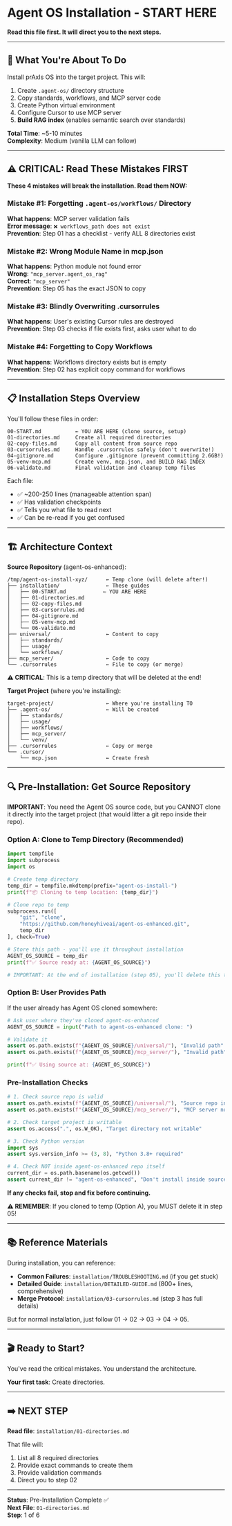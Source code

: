 # Agent OS Installation - START HERE

**Read this file first. It will direct you to the next steps.**

---

## 🎯 What You're About To Do

Install prAxIs OS into the target project. This will:
1. Create `.agent-os/` directory structure
2. Copy standards, workflows, and MCP server code
3. Create Python virtual environment
4. Configure Cursor to use MCP server
5. **Build RAG index** (enables semantic search over standards)

**Total Time**: ~5-10 minutes  
**Complexity**: Medium (vanilla LLM can follow)

---

## ⚠️ CRITICAL: Read These Mistakes FIRST

**These 4 mistakes will break the installation. Read them NOW:**

### Mistake #1: Forgetting `.agent-os/workflows/` Directory
**What happens**: MCP server validation fails  
**Error message**: `❌ workflows_path does not exist`  
**Prevention**: Step 01 has a checklist - verify ALL 8 directories exist

### Mistake #2: Wrong Module Name in mcp.json
**What happens**: Python module not found error  
**Wrong**: `"mcp_server.agent_os_rag"`  
**Correct**: `"mcp_server"`  
**Prevention**: Step 05 has the exact JSON to copy

### Mistake #3: Blindly Overwriting .cursorrules
**What happens**: User's existing Cursor rules are destroyed  
**Prevention**: Step 03 checks if file exists first, asks user what to do

### Mistake #4: Forgetting to Copy Workflows
**What happens**: Workflows directory exists but is empty  
**Prevention**: Step 02 has explicit copy command for workflows

---

## 📋 Installation Steps Overview

You'll follow these files in order:

```
00-START.md           ← YOU ARE HERE (clone source, setup)
01-directories.md     Create all required directories
02-copy-files.md      Copy all content from source repo
03-cursorrules.md     Handle .cursorrules safely (don't overwrite!)
04-gitignore.md       Configure .gitignore (prevent committing 2.6GB!)
05-venv-mcp.md        Create venv, mcp.json, and BUILD RAG INDEX
06-validate.md        Final validation and cleanup temp files
```

Each file:
- ✅ ~200-250 lines (manageable attention span)
- ✅ Has validation checkpoints
- ✅ Tells you what file to read next
- ✅ Can be re-read if you get confused

---

## 🏗️ Architecture Context

**Source Repository** (agent-os-enhanced):
```
/tmp/agent-os-install-xyz/      ← Temp clone (will delete after!)
├── installation/               ← These guides
│   ├── 00-START.md            ← YOU ARE HERE
│   ├── 01-directories.md
│   ├── 02-copy-files.md
│   ├── 03-cursorrules.md
│   ├── 04-gitignore.md
│   ├── 05-venv-mcp.md
│   └── 06-validate.md
├── universal/                  ← Content to copy
│   ├── standards/
│   ├── usage/
│   └── workflows/
├── mcp_server/                 ← Code to copy
└── .cursorrules                ← File to copy (or merge)
```

**⚠️ CRITICAL**: This is a temp directory that will be deleted at the end!

**Target Project** (where you're installing):
```
target-project/                 ← Where you're installing TO
├── .agent-os/                  ← Will be created
│   ├── standards/
│   ├── usage/
│   ├── workflows/
│   ├── mcp_server/
│   └── venv/
├── .cursorrules                ← Copy or merge
└── .cursor/
    └── mcp.json                ← Create fresh
```

---

## 🔍 Pre-Installation: Get Source Repository

**IMPORTANT**: You need the Agent OS source code, but you CANNOT clone it directly into the target project (that would litter a git repo inside their repo).

### Option A: Clone to Temp Directory (Recommended)

```python
import tempfile
import subprocess
import os

# Create temp directory
temp_dir = tempfile.mkdtemp(prefix="agent-os-install-")
print(f"📦 Cloning to temp location: {temp_dir}")

# Clone repo to temp
subprocess.run([
    "git", "clone", 
    "https://github.com/honeyhiveai/agent-os-enhanced.git",
    temp_dir
], check=True)

# Store this path - you'll use it throughout installation
AGENT_OS_SOURCE = temp_dir
print(f"✅ Source ready at: {AGENT_OS_SOURCE}")

# IMPORTANT: At the end of installation (step 05), you'll delete this temp directory
```

### Option B: User Provides Path

If the user already has Agent OS cloned somewhere:

```python
# Ask user where they've cloned agent-os-enhanced
AGENT_OS_SOURCE = input("Path to agent-os-enhanced clone: ")

# Validate it
assert os.path.exists(f"{AGENT_OS_SOURCE}/universal/"), "Invalid path"
assert os.path.exists(f"{AGENT_OS_SOURCE}/mcp_server/"), "Invalid path"

print(f"✅ Using source at: {AGENT_OS_SOURCE}")
```

### Pre-Installation Checks

```python
# 1. Check source repo is valid
assert os.path.exists(f"{AGENT_OS_SOURCE}/universal/"), "Source repo invalid"
assert os.path.exists(f"{AGENT_OS_SOURCE}/mcp_server/"), "MCP server not found"

# 2. Check target project is writable
assert os.access(".", os.W_OK), "Target directory not writable"

# 3. Check Python version
import sys
assert sys.version_info >= (3, 8), "Python 3.8+ required"

# 4. Check NOT inside agent-os-enhanced repo itself
current_dir = os.path.basename(os.getcwd())
assert current_dir != "agent-os-enhanced", "Don't install inside source repo!"
```

**If any checks fail, stop and fix before continuing.**

**⚠️ REMEMBER**: If you cloned to temp (Option A), you MUST delete it in step 05!

---

## 📚 Reference Materials

During installation, you can reference:

- **Common Failures**: `installation/TROUBLESHOOTING.md` (if you get stuck)
- **Detailed Guide**: `installation/DETAILED-GUIDE.md` (800+ lines, comprehensive)
- **Merge Protocol**: `installation/03-cursorrules.md` (step 3 has full details)

But for normal installation, just follow 01 → 02 → 03 → 04 → 05.

---

## 🎬 Ready to Start?

You've read the critical mistakes. You understand the architecture.

**Your first task**: Create directories.

---

## ➡️ NEXT STEP

**Read file**: `installation/01-directories.md`

That file will:
1. List all 8 required directories
2. Provide exact commands to create them
3. Provide validation commands
4. Direct you to step 02

---

**Status**: Pre-Installation Complete ✅  
**Next File**: `01-directories.md`  
**Step**: 1 of 6

